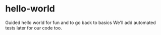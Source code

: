 # hello-world
Guided hello world for fun and to go back to basics
We'll add automated tests later for our code too.
